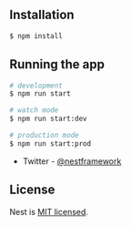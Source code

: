 
## Installation

```bash
$ npm install
```

## Running the app

```bash
# development
$ npm run start

# watch mode
$ npm run start:dev

# production mode
$ npm run start:prod
```

- Twitter - [@nestframework](https://twitter.com/nestframework)

## License

Nest is [MIT licensed](LICENSE).
